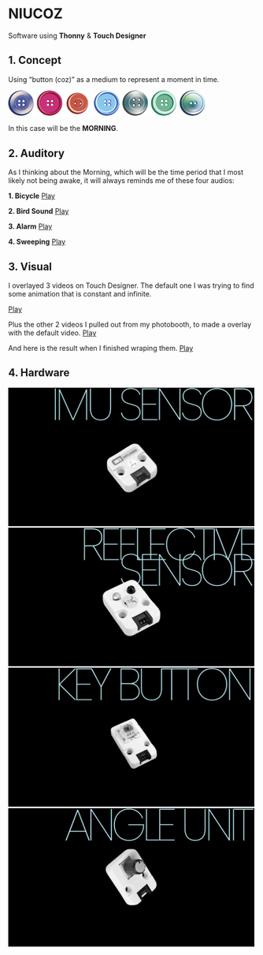 # NIUCOZ

Software using **Thonny** & **Touch Designer**

## 1. Concept
Using “button (coz)” as a medium to represent a moment in time.

<img src="pic/niucoz_1.png" alt="niucoz" width="400"/>

In this case will be the **MORNING**.


## 2. Auditory
As I thinking about the Morning, which will be the time period that I most likely not being awake, it will always reminds me of these four audios:


**1. Bicycle**
[Play](mov/bicycle.mov)


**2. Bird Sound**
[Play](mov/birdsong.mov)


**3. Alarm**
[Play](mov/alarm.mov)


**4. Sweeping**
[Play](mov/sweep.mov)


## 3. Visual
I overlayed 3 videos on Touch Designer. 
The default one I was trying to find some animation that is constant and infinite.

[Play](mov/assets1.mov)

Plus the other 2 videos I pulled out from my photobooth, to made a overlay with the default video.
[Play](mov/assets2.mov)

And here is the result when I finished wraping them.
[Play](mov/advixp_final111.mov)

## 4. Hardware
<img src="pic/17.png" width="500"/>
<img src="pic/18.png" width="500"/>
<img src="pic/19.png" width="500"/>
<img src="pic/20.png" width="500"/>
